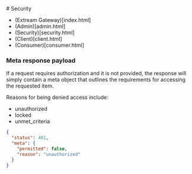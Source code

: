 # Security

* (Extream Gateway)[index.html]
* (Admin)[admin.html]
* (Security)[security.html]
* (Client)[client.html]
* (Consumer)[consumer.html]

### Meta response payload

If a request requires authorization and it is not provided, the response will simply contain a meta object that outlines the requirements for accessing the requested item.

Reasons for being denied access include:

* unauthorized
* locked
* unmet_criteria

```JSON
{
  "status": 401,
  "meta": {
    "permitted": false,
    "reason": "unauthorized"
  }
}
```